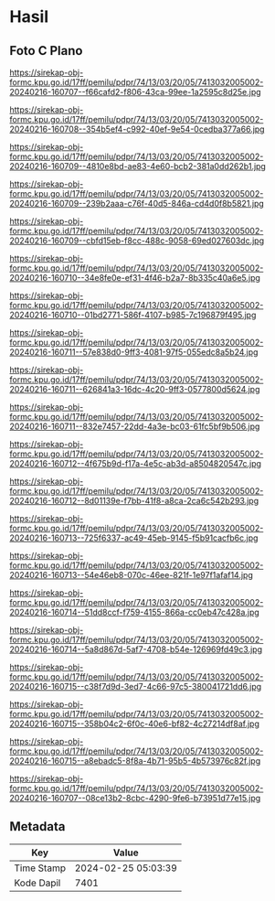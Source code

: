 # Hasil

## Foto C Plano

https://sirekap-obj-formc.kpu.go.id/17ff/pemilu/pdpr/74/13/03/20/05/7413032005002-20240216-160707--f66cafd2-f806-43ca-99ee-1a2595c8d25e.jpg

https://sirekap-obj-formc.kpu.go.id/17ff/pemilu/pdpr/74/13/03/20/05/7413032005002-20240216-160708--354b5ef4-c992-40ef-9e54-0cedba377a66.jpg

https://sirekap-obj-formc.kpu.go.id/17ff/pemilu/pdpr/74/13/03/20/05/7413032005002-20240216-160709--4810e8bd-ae83-4e60-bcb2-381a0dd262b1.jpg

https://sirekap-obj-formc.kpu.go.id/17ff/pemilu/pdpr/74/13/03/20/05/7413032005002-20240216-160709--239b2aaa-c76f-40d5-846a-cd4d0f8b5821.jpg

https://sirekap-obj-formc.kpu.go.id/17ff/pemilu/pdpr/74/13/03/20/05/7413032005002-20240216-160709--cbfd15eb-f8cc-488c-9058-69ed027603dc.jpg

https://sirekap-obj-formc.kpu.go.id/17ff/pemilu/pdpr/74/13/03/20/05/7413032005002-20240216-160710--34e8fe0e-ef31-4f46-b2a7-8b335c40a6e5.jpg

https://sirekap-obj-formc.kpu.go.id/17ff/pemilu/pdpr/74/13/03/20/05/7413032005002-20240216-160710--01bd2771-586f-4107-b985-7c196879f495.jpg

https://sirekap-obj-formc.kpu.go.id/17ff/pemilu/pdpr/74/13/03/20/05/7413032005002-20240216-160711--57e838d0-9ff3-4081-97f5-055edc8a5b24.jpg

https://sirekap-obj-formc.kpu.go.id/17ff/pemilu/pdpr/74/13/03/20/05/7413032005002-20240216-160711--626841a3-16dc-4c20-9ff3-0577800d5624.jpg

https://sirekap-obj-formc.kpu.go.id/17ff/pemilu/pdpr/74/13/03/20/05/7413032005002-20240216-160711--832e7457-22dd-4a3e-bc03-61fc5bf9b506.jpg

https://sirekap-obj-formc.kpu.go.id/17ff/pemilu/pdpr/74/13/03/20/05/7413032005002-20240216-160712--4f675b9d-f17a-4e5c-ab3d-a8504820547c.jpg

https://sirekap-obj-formc.kpu.go.id/17ff/pemilu/pdpr/74/13/03/20/05/7413032005002-20240216-160712--8d01139e-f7bb-41f8-a8ca-2ca6c542b293.jpg

https://sirekap-obj-formc.kpu.go.id/17ff/pemilu/pdpr/74/13/03/20/05/7413032005002-20240216-160713--725f6337-ac49-45eb-9145-f5b91cacfb6c.jpg

https://sirekap-obj-formc.kpu.go.id/17ff/pemilu/pdpr/74/13/03/20/05/7413032005002-20240216-160713--54e46eb8-070c-46ee-821f-1e97f1afaf14.jpg

https://sirekap-obj-formc.kpu.go.id/17ff/pemilu/pdpr/74/13/03/20/05/7413032005002-20240216-160714--51dd8ccf-f759-4155-866a-cc0eb47c428a.jpg

https://sirekap-obj-formc.kpu.go.id/17ff/pemilu/pdpr/74/13/03/20/05/7413032005002-20240216-160714--5a8d867d-5af7-4708-b54e-126969fd49c3.jpg

https://sirekap-obj-formc.kpu.go.id/17ff/pemilu/pdpr/74/13/03/20/05/7413032005002-20240216-160715--c38f7d9d-3ed7-4c66-97c5-380041721dd6.jpg

https://sirekap-obj-formc.kpu.go.id/17ff/pemilu/pdpr/74/13/03/20/05/7413032005002-20240216-160715--358b04c2-6f0c-40e6-bf82-4c27214df8af.jpg

https://sirekap-obj-formc.kpu.go.id/17ff/pemilu/pdpr/74/13/03/20/05/7413032005002-20240216-160715--a8ebadc5-8f8a-4b71-95b5-4b573976c82f.jpg

https://sirekap-obj-formc.kpu.go.id/17ff/pemilu/pdpr/74/13/03/20/05/7413032005002-20240216-160707--08ce13b2-8cbc-4290-9fe6-b73951d77e15.jpg


## Metadata

| Key        | Value               |
| ---------- | ------------------- |
| Time Stamp | 2024-02-25 05:03:39 |
| Kode Dapil | 7401                |



